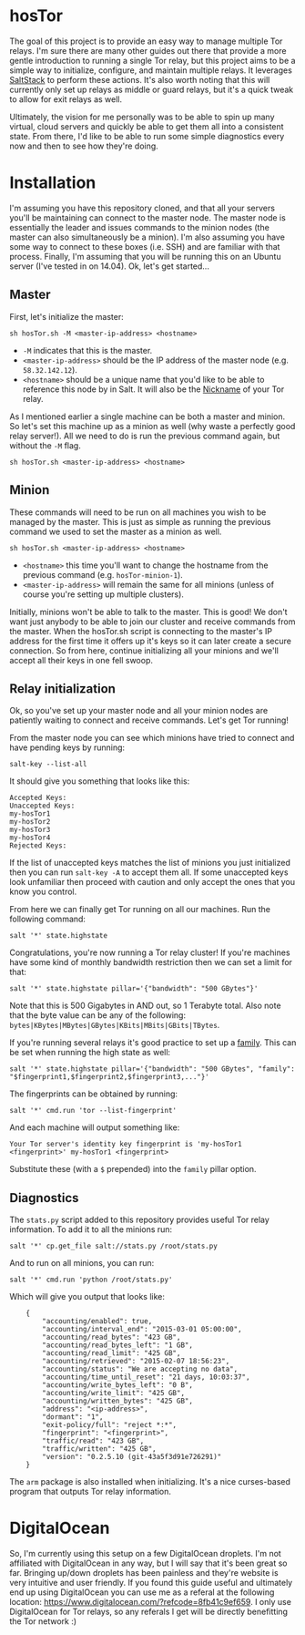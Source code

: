 # hosTor
The goal of this project is to provide an easy way to manage multiple Tor relays. I'm sure there are many other guides out there that provide a more gentle introduction to running a single Tor relay, but this project aims to be a simple way to initialize, configure, and maintain multiple relays. It leverages [SaltStack](http://saltstack.com/) to perform these actions. It's also worth noting that this will currently only set up relays as middle or guard relays, but it's a quick tweak to allow for exit relays as well.

Ultimately, the vision for me personally was to be able to spin up many virtual, cloud servers and quickly be able to get them all into a consistent state. From there, I'd like to be able to run some simple diagnostics every now and then to see how they're doing.

# Installation
I'm assuming you have this repository cloned, and that all your servers you'll be maintaining can connect to the master node. The master node is essentially the leader and issues commands to the minion nodes (the master can also simultaneously be a minion). I'm also assuming you have some way to connect to these boxes (i.e. SSH) and are familiar with that process. Finally, I'm assuming that you will be running this on an Ubuntu server (I've tested in on 14.04). Ok, let's get started...

## Master
First, let's initialize the master:

```
sh hosTor.sh -M <master-ip-address> <hostname>
```

* `-M` indicates that this is the master.
* `<master-ip-address>` should be the IP address of the master node (e.g. `58.32.142.12`).
* `<hostname>` should be a unique name that you'd like to be able to reference this node by in Salt. It will also be the [Nickname](https://www.torproject.org/docs/tor-doc-relay.html.en#torrc) of your Tor relay.

As I mentioned earlier a single machine can be both a master and minion. So let's set this machine up as a minion as well (why waste a perfectly good relay server!). All we need to do is run the previous command again, but without the `-M` flag.

```
sh hosTor.sh <master-ip-address> <hostname>
```

## Minion
These commands will need to be run on all machines you wish to be managed by the master. This is just as simple as running the previous command we used to set the master as a minion as well.

```
sh hosTor.sh <master-ip-address> <hostname>
```

* `<hostname>` this time you'll want to change the hostname from the previous command (e.g. `hosTor-minion-1`).
* `<master-ip-address>` will remain the same for all minions (unless of course you're setting up multiple clusters).

Initially, minions won't be able to talk to the master. This is good! We don't want just anybody to be able to join our cluster and receive commands from the master. When the hosTor.sh script is connecting to the master's IP address for the first time it offers up it's keys so it can later create a secure connection. So from here, continue initializing all your minions and we'll accept all their keys in one fell swoop.

## Relay initialization
Ok, so you've set up your master node and all your minion nodes are patiently waiting to connect and receive commands. Let's get Tor running!

From the master node you can see which minions have tried to connect and have pending keys by running:

```
salt-key --list-all
```

It should give you something that looks like this:

```
Accepted Keys:
Unaccepted Keys:
my-hosTor1
my-hosTor2
my-hosTor3
my-hosTor4
Rejected Keys:
```

If the list of unaccepted keys matches the list of minions you just initialized then you can run `salt-key -A` to accept them all. If some unaccepted keys look unfamiliar then proceed with caution and only accept the ones that you know you control.

From here we can finally get Tor running on all our machines. Run the following command:

```
salt '*' state.highstate
```

Congratulations, you're now running a Tor relay cluster! If you're machines have some kind of monthly bandwidth restriction then we can set a limit for that:

```
salt '*' state.highstate pillar='{"bandwidth": "500 GBytes"}'
```

Note that this is 500 Gigabytes in AND out, so 1 Terabyte total. Also note that the byte value can be any of the following: `bytes|KBytes|MBytes|GBytes|KBits|MBits|GBits|TBytes`.

If you're running several relays it's good practice to set up a [family](https://www.torproject.org/docs/faq.html.en#MultipleRelays). This can be set when running the high state as well:

```
salt '*' state.highstate pillar='{"bandwidth": "500 GBytes", "family": "$fingerprint1,$fingerprint2,$fingerprint3,..."}'
```

The fingerprints can be obtained by running:

```
salt '*' cmd.run 'tor --list-fingerprint'
```

And each machine will output something like:

```
Your Tor server's identity key fingerprint is 'my-hosTor1 <fingerprint>' my-hosTor1 <fingerprint>
```

Substitute these (with a `$` prepended) into the `family` pillar option.

## Diagnostics
The `stats.py` script added to this repository provides useful Tor relay information. To add it to all the minions run:

```
salt '*' cp.get_file salt://stats.py /root/stats.py
```

And to run on all minions, you can run:

```
salt '*' cmd.run 'python /root/stats.py'
```

Which will give you output that looks like:

```
    {
        "accounting/enabled": true,
        "accounting/interval_end": "2015-03-01 05:00:00",
        "accounting/read_bytes": "423 GB",
        "accounting/read_bytes_left": "1 GB",
        "accounting/read_limit": "425 GB",
        "accounting/retrieved": "2015-02-07 18:56:23",
        "accounting/status": "We are accepting no data",
        "accounting/time_until_reset": "21 days, 10:03:37",
        "accounting/write_bytes_left": "0 B",
        "accounting/write_limit": "425 GB",
        "accounting/written_bytes": "425 GB",
        "address": "<ip-address>",
        "dormant": "1",
        "exit-policy/full": "reject *:*",
        "fingerprint": "<fingerprint>",
        "traffic/read": "423 GB",
        "traffic/written": "425 GB",
        "version": "0.2.5.10 (git-43a5f3d91e726291)"
    }
```

The `arm` package is also installed when initializing. It's a nice curses-based program that outputs Tor relay information.

# DigitalOcean
So, I'm currently using this setup on a few DigitalOcean droplets. I'm not affiliated with DigitalOcean in any way, but I will say that it's been great so far. Bringing up/down droplets has been painless and they're website is very intuitive and user friendly. If you found this guide useful and ultimately end up using DigitalOcean you can use me as a referal at the following location: https://www.digitalocean.com/?refcode=8fb41c9ef659. I only use DigitalOcean for Tor relays, so any referals I get will be directly benefitting the Tor network :)
